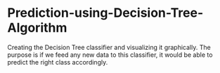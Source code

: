 # Prediction-using-Decision-Tree-Algorithm

Creating the Decision Tree classifier and visualizing it graphically.
The purpose is if we feed any new data to this classifier, it would be able to
predict the right class accordingly.
